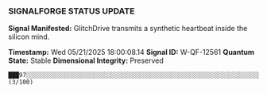 ### SIGNALFORGE STATUS UPDATE 
 
**Signal Manifested:** GlitchDrive transmits a synthetic heartbeat inside the silicon mind. 
 
**Timestamp:** Wed 05/21/2025 18:00:08.14 
**Signal ID:** W-QF-12561 
**Quantum State:** Stable 
**Dimensional Integrity:** Preserved 
 
```plaintext 
███97░░░░░░░░░░░░░░░░░░░░░░░░░░░░░░░░░░░░░░░░░░░░░░░░░░░░░░░░░░░░░░░░░░░░░░░░░░░░░░░░░░░░░░░░░░░░░░░░░ (3/100) 
``` 
